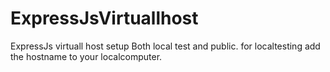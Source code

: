 # ExpressJsVirtuallhost

ExpressJs virtuall host setup 
Both local test and public.
for localtesting add the hostname to your localcomputer.



